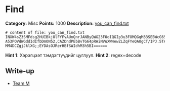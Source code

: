 # Find
**Category:** Misc
**Points:** 1000
**Description:**
[you_can_find.txt](you_can_find.txt)

```
# content of file: you_can_find.txt
INXW4sZ3SMFdsg2HUIBkjOlFYFvAUnQnrJANByQWG23FOoIQGIp3u3FOMQGqM33SEBWcG65TFEnB3WQYLfUEBXrXI2DFtOJZS
A53POVdWGddIdIfbDmON52,CAZDndPEbBvTG64pRAiNVuXW4ewZLZqFYeQAUgCT/IPJ.5TAY'ZUMRS;TGZJoTMYZDIuZDGolGFlRGGmNRX
MM4DCZgjJklXG;;EYDAsOJRerHBfSWIdhM3h5BI======
```

**Hint 1**: Хэрэгцээт тэмдэгтүүдийг цуглуул.
**Hint 2**: regex+decode

## Write-up
- [Team M](gmunkhbaatarmn)
